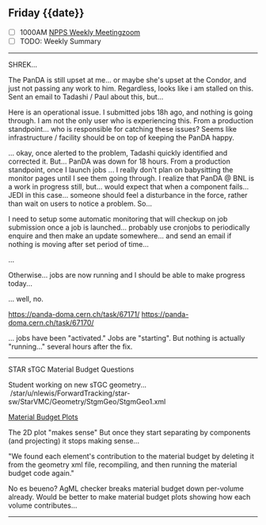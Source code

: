 ## Friday {{date}}

- [ ] 1000AM [NPPS Weekly Meeting](https://docs.google.com/document/d/1YfTyXPeXNQU4XUB28bvHJolgyBIJ2bfrd0u9Gd3WD70/edit)[zoom](https://bnl.zoomgov.com/j/16157150845?pwd=NXNqTi9ZWEFBKzYwRXQ5U3NXU1dBZz09)
- [ ] TODO: Weekly Summary

---

SHREK...

The PanDA is still upset at me... or maybe she's upset at the Condor, and just not passing any work to him.  Regardless, looks like i am stalled on this.  Sent an email to Tadashi / Paul about this, but...

Here is an operational issue.  I submitted jobs 18h ago, and nothing is going through.  I am not the only user who is experiencing this.  From a production standpoint...  who is responsible for catching these issues?  Seems like infrastructure / facility should be on top of keeping the PanDA happy.  

... okay, once alerted to the problem, Tadashi quickly identified and corrected it.  But... PanDA was down for 18 hours.  From a production standpoint, once I launch jobs ... I really don't plan on babysitting the monitor pages until I see them going through.  I realize that PanDA @ BNL is a work in progress still, but...  would expect that when a component fails... JEDI in this case... someone should feel a disturbance in the force, rather than wait on users to notice a problem.   So...

I need to setup some automatic monitoring that will checkup on job submission once a job is launched... probably use cronjobs to periodically enquire and then make an update somewhere...  and send an email if nothing is moving after set period of time...

...

Otherwise...  jobs are now running and I should be able to make progress today...

... well, no.

https://panda-doma.cern.ch/task/67171/
https://panda-doma.cern.ch/task/67170/

... jobs have been "activated."  Jobs are "starting".  But nothing is actually "running..."  several hours after the fix.   

---

STAR sTGC Material Budget Questions

Student working on new sTGC geometry...
 /star/u/nlewis/ForwardTracking/star-sw/StarVMC/Geometry/StgmGeo/StgmGeo1.xml
 
 [Material Budget Plots](https://drupal.star.bnl.gov/STAR/system/files/FTT_2.pdf)
 
 The 2D plot "makes sense"  But once they start separating by components (and projecting) it stops making sense...
 
 "We found each element's contribution to the material budget by deleting it from the geometry xml file, recompiling, and then running the material budget code again."
 
No es beueno?  AgML checker breaks material budget down per-volume already.  Would be better to make material budget plots showing how each volume contributes...

---

